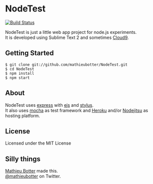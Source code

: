 # NodeTest

[![Build Status](https://travis-ci.org/mathieubotter/NodeTest.png?branch=master)](https://travis-ci.org/mathieubotter/NodeTest)

NodeTest is just a little web app project for node.js experiments.  
It is developed using Sublime Text 2 and sometimes [Cloud9](http://c9.io).

## Getting Started

    $ git clone git://github.com/mathieubotter/NodeTest.git
    $ cd NodeTest
    $ npm install
    $ npm start

## About

NodeTest uses [express](http://expressjs.com/) with [ejs](http://embeddedjs.com/) and [stylus](http://learnboost.github.io/stylus/).  
It also uses [mocha](http://visionmedia.github.io/mocha/) as test framework and [Heroku](https://www.heroku.com/) and/or [Nodejitsu](https://www.nodejitsu.com/) as hosting platform.

## License

Licensed under the MIT License

## Silly things

[Mathieu Botter](http://mathieubotter.com/) made this.  
[@mathieubotter](http://twitter.com/mathieubotter) on Twitter.